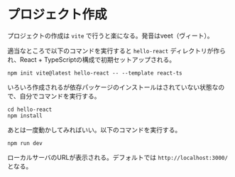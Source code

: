 # プロジェクト作成

プロジェクトの作成は `vite` で行うと楽になる。発音はveet（ヴィート）。

適当なところで以下のコマンドを実行すると `hello-react` ディレクトリが作られ、React + TypeScriptの構成で初期セットアップされる。

```
npm init vite@latest hello-react -- --template react-ts
```

いろいろ作成されるが依存パッケージのインストールはされていない状態なので、自分でコマンドを実行する。

```
cd hello-react
npm install
```

あとは一度動かしてみればいい。以下のコマンドを実行する。

```
npm run dev
```

ローカルサーバのURLが表示される。デフォルトでは `http://localhost:3000/` となる。